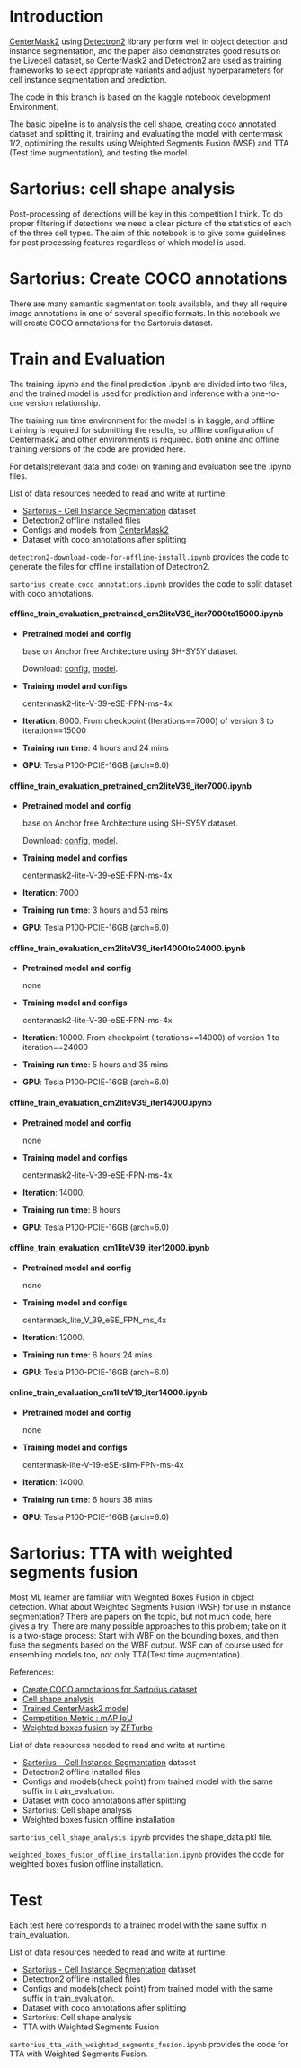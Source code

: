 # Introduction

[CenterMask2](https://github.com/youngwanLEE/centermask2) using [Detectron2](https://github.com/facebookresearch/detectron2) library perform well in object detection and instance segmentation, and the paper also demonstrates good results on the Livecell dataset, so CenterMask2 and Detectron2 are used as training frameworks to select appropriate variants and adjust hyperparameters for cell instance segmentation and prediction. 

The code in this branch is based on the kaggle notebook development Environment.

The basic pipeline is to analysis the cell shape, creating coco annotated dataset and splitting it, training and evaluating the model with centermask 1/2, optimizing the results using Weighted Segments Fusion (WSF) and TTA (Test time augmentation), and testing the model.

# Sartorius: cell shape analysis

Post-processing of detections will be key in this competition I think. To do proper filtering if detections we need a clear picture of the statistics of each of the three cell types. The aim of this notebook is to give some guidelines for post processing features regardless of which model is used. 

# Sartorius: Create COCO annotations

There are many semantic segmentation tools available, and they all require image annotations in one of several specific formats. In this notebook we will create COCO annotations for the Sartoruis dataset.

# Train and Evaluation

The training .ipynb and the final prediction .ipynb are divided into two files, and the trained model is used for prediction and inference with a one-to-one version relationship.

The training run time environment for the model is in kaggle, and offline training is required for submitting the results, so offline configuration of Centermask2 and other environments is required. Both online and offline training versions of the code are provided here.

For details(relevant data and code) on training and evaluation see the .ipynb files.

List of data resources needed to read and write at runtime:

* [Sartorius - Cell Instance Segmentation](https://www.kaggle.com/c/sartorius-cell-instance-segmentation) dataset
* Detectron2 offline installed files
* Configs and models from [CenterMask2](https://github.com/youngwanLEE/centermask2) 
* Dataset with coco annotations after splitting

`detectron2-download-code-for-offline-install.ipynb` provides the code to generate the files for offline installation of Detectron2.

`sartorius_create_coco_annotations.ipynb` provides the code to split dataset with coco annotations.

#### offline_train_evaluation_pretrained_cm2liteV39_iter7000to15000.ipynb

* **Pretrained model and config**

  base on Anchor free Architecture using SH-SY5Y dataset.

  Download:  [config](https://github.com/sartorius-research/LIVECell/blob/main/model/anchor_free/shsy5y_config.yaml), [model](https://livecell-dataset.s3.eu-central-1.amazonaws.com/LIVECell_dataset_2021/models/Anchor_free/SHSY5Y/LIVECell_anchor_free_shsy5y_model.pth).

* **Training model and configs**

  centermask2-lite-V-39-eSE-FPN-ms-4x

* **Iteration**: 8000. From checkpoint (Iterations==7000) of version 3 to iteration==15000

* **Training run time**: 4 hours and 24 mins

* **GPU**: Tesla P100-PCIE-16GB (arch=6.0)

#### offline_train_evaluation_pretrained_cm2liteV39_iter7000.ipynb

* **Pretrained model and config**

  base on Anchor free Architecture using SH-SY5Y dataset.

  Download:  [config](https://github.com/sartorius-research/LIVECell/blob/main/model/anchor_free/shsy5y_config.yaml), [model](https://livecell-dataset.s3.eu-central-1.amazonaws.com/LIVECell_dataset_2021/models/Anchor_free/SHSY5Y/LIVECell_anchor_free_shsy5y_model.pth).

* **Training model and configs**

  centermask2-lite-V-39-eSE-FPN-ms-4x

* **Iteration**: 7000

* **Training run time**:  3 hours and 53 mins

* **GPU**: Tesla P100-PCIE-16GB (arch=6.0)

#### offline_train_evaluation_cm2liteV39_iter14000to24000.ipynb

* **Pretrained model and config**

  none

* **Training model and configs**

  centermask2-lite-V-39-eSE-FPN-ms-4x

* **Iteration**: 10000. From checkpoint (Iterations==14000) of version 1 to iteration==24000

* **Training run time**:  5 hours and 35 mins

* **GPU**: Tesla P100-PCIE-16GB (arch=6.0)

#### offline_train_evaluation_cm2liteV39_iter14000.ipynb

* **Pretrained model and config**

  none

* **Training model and configs**

  centermask2-lite-V-39-eSE-FPN-ms-4x

* **Iteration**: 14000. 

* **Training run time**:  8 hours

* **GPU**: Tesla P100-PCIE-16GB (arch=6.0)

#### offline_train_evaluation_cm1liteV39_iter12000.ipynb

* **Pretrained model and config**

  none

* **Training model and configs**

  centermask_lite_V_39_eSE_FPN_ms_4x

* **Iteration**: 12000. 

* **Training run time**:  6 hours 24 mins

* **GPU**: Tesla P100-PCIE-16GB (arch=6.0)

#### online_train_evaluation_cm1liteV19_iter14000.ipynb

* **Pretrained model and config**

  none

* **Training model and configs**

  centermask-lite-V-19-eSE-slim-FPN-ms-4x

* **Iteration**: 14000. 

* **Training run time**:  6 hours 38 mins

* **GPU**: Tesla P100-PCIE-16GB (arch=6.0)

# Sartorius: TTA with weighted segments fusion

Most ML learner are familiar with Weighted Boxes Fusion in object detection. What about Weighted Segments Fusion (WSF) for use in instance segmentation? There are papers on the topic, but not much code, here gives a try. There are many possible approaches to this problem; take on it is a two-stage process: Start with WBF on the bounding boxes, and then fuse the segments based on the WBF output. WSF can of course used for ensembling models too, not only TTA(Test time augmentation).

References:

- [Create COCO annotations for Sartorius dataset](https://www.kaggle.com/mistag/sartorius-create-coco-annotations)
- [Cell shape analysis](https://www.kaggle.com/mistag/sartorius-cell-shape-analysis)
- [Trained CenterMask2 model](https://www.kaggle.com/mistag/train-sartorius-detectron2-centermask2)
- [Competition Metric : mAP IoU](https://www.kaggle.com/theoviel/competition-metric-map-iou)
- [Weighted boxes fusion](https://github.com/ZFTurbo/Weighted-Boxes-Fusion) by [ZFTurbo](https://kaggle.com/zfturbo)

List of data resources needed to read and write at runtime:

* [Sartorius - Cell Instance Segmentation](https://www.kaggle.com/c/sartorius-cell-instance-segmentation) dataset
* Detectron2 offline installed files
* Configs and models(check point) from trained model with the same suffix in train_evaluation.
* Dataset with coco annotations after splitting
* Sartorius: Cell shape analysis
* Weighted boxes fusion offline installation

`sartorius_cell_shape_analysis.ipynb` provides the shape_data.pkl file.

`weighted_boxes_fusion_offline_installation.ipynb` provides the code for weighted boxes fusion offline installation.

# Test

Each test here corresponds to a trained model with the same suffix in train_evaluation.

List of data resources needed to read and write at runtime:

* [Sartorius - Cell Instance Segmentation](https://www.kaggle.com/c/sartorius-cell-instance-segmentation) dataset
* Detectron2 offline installed files
* Configs and models(check point) from trained model with the same suffix in train_evaluation.
* Dataset with coco annotations after splitting
* Sartorius: Cell shape analysis
* TTA with Weighted Segments Fusion

`sartorius_tta_with_weighted_segments_fusion.ipynb` provides the code for TTA with Weighted Segments Fusion.

